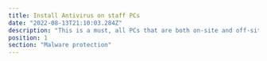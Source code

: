 ```yaml
---
title: Install Antivirus on staff PCs
date: "2022-08-13T21:10:03.284Z"
description: "This is a must, all PCs that are both on-site and off-site should have some form of additional protection on top of the usual Windows Defender. There are hundreds of companies providing business solutions, use this link as a resource to weigh up your options: https://www.ncsc.gov.uk/collection/device-security-guidance/policies-and-settings/antivirus-and-other-security-software."
position: 1
section: "Malware protection"
---
```


